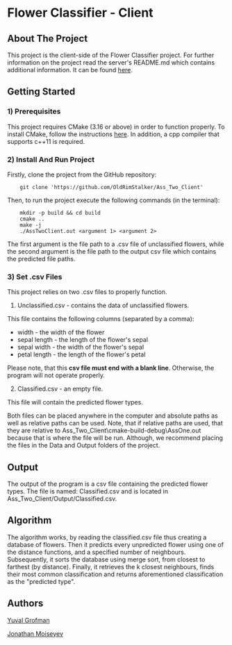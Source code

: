 # Flower Classifier - Client

## About The Project

This project is the client-side of the Flower Classifier project. 
For further information on the project read the 
server's README.md which contains additional information. It can be found [here](https://github.com/yuvalgrofman/Ass_Two).

## Getting Started

### 1) Prerequisites

This project requires CMake (3.16 or above) in order to function properly.
To install CMake, follow the instructions [here](https://cmake.org/install/). In addition, a cpp compiler that supports c++11 is required.

### 2) Install And Run Project

Firstly, clone the project from the GitHub repository:

        git clone 'https://github.com/OldRimStalker/Ass_Two_Client'

Then, to run the project execute the following commands (in the terminal):

        mkdir -p build && cd build
        cmake ..
        make -j
        ./AssTwoClient.out <argument 1> <argument 2>


The first argument is the file path to a .csv file of unclassified flowers, 
while the second argument is the file path to the output csv file which contains the predicted file paths.

### 3) Set .csv Files

This project relies on two .csv files to properly function.

1. Unclassified.csv - contains the data of unclassified flowers.

This file contains the following columns (separated by a comma):

- width - the width of the flower
- sepal length - the length of the flower's sepal
- sepal width - the width of the flower's sepal
- petal length - the length of the flower's petal

Please note, that this **csv file must end with a blank line**. Otherwise, the program will not operate properly.

2. Classified.csv - an empty file.

This file will contain the predicted flower types.

Both files can be placed anywhere in the computer and absolute paths as well as relative paths can be used. 
Note, that if relative paths are used, that they are relative to Ass_Two_Client\cmake-build-debug\AssOne.out 
because that is where the file will be run.
Although, we recommend placing the files in the Data and Output folders of the project. 

## Output

The output of the program is a csv file containing the predicted flower types.
The file is named: Classified.csv and is located in Ass_Two_Client/Output/Classified.csv.

## Algorithm

The algorithm works, by reading the classified.csv file thus creating a database of flowers.
Then it predicts every unpredicted flower using one of the distance functions, and a specified number of neighbours.
Subsequently, it sorts the database using merge sort, from closest to farthest (by distance).
Finally, it retrieves the k closest neighbours, finds their most common classification and returns aforementioned classification as the "predicted type".

## Authors

[Yuval Grofman](https://github.com/yuvalgrofman)

[Jonathan Moiseyev](https://github.com/OldRimStalker)